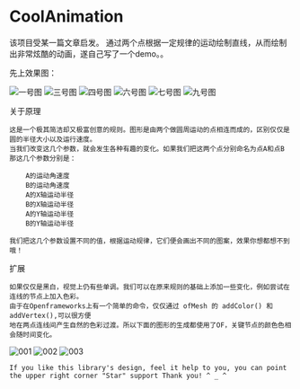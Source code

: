 # CoolAnimation
该项目受某一篇文章启发。 通过两个点根据一定规律的运动绘制直线，从而绘制出非常炫酷的动画，遂自己写了一个demo。。

先上效果图：

![一号图](images/一号图.png)
![三号图](images/三号图.png)
![四号图](images/四号图.png)
![六号图](images/六号图.png)
![七号图](images/七号图.png)
![九号图](images/九号图.png)

关于原理

    这是一个极其简洁却又极富创意的规则。图形是由两个做圆周运动的点相连而成的，区别仅仅是圆的半径大小以及运行速度。
    当我们改变这几个参数，就会发生各种有趣的变化。如果我们把这两个点分别命名为点A和点B 那这几个参数分别是：

        A的运动角速度
        B的运动角速度
        A的X轴运动半径
        B的X轴运动半径
        A的Y轴运动半径
        B的Y轴运动半径

    我们把这几个参数设置不同的值，根据运动规律，它们便会画出不同的图案，效果你想都想不到哦！

扩展

    如果仅仅是黑白，视觉上仍有些单调。我们可以在原来规则的基础上添加一些变化，例如尝试在连线的节点上加入色彩。
    由于在Openframeworks上有一个简单的命令，仅仅通过 ofMesh 的 addColor() 和 addVertex(),可以很方便
    地在两点连线间产生自然的色彩过渡。所以下面的图形的生成都使用了OF，关键节点的颜色色相会随时间变化。

![001](images/001.png)
![002](images/002.png)  ![003](images/003.png)


    If you like this library's design, feel it help to you, you can point the upper right corner "Star" support Thank you! ^ _ ^

